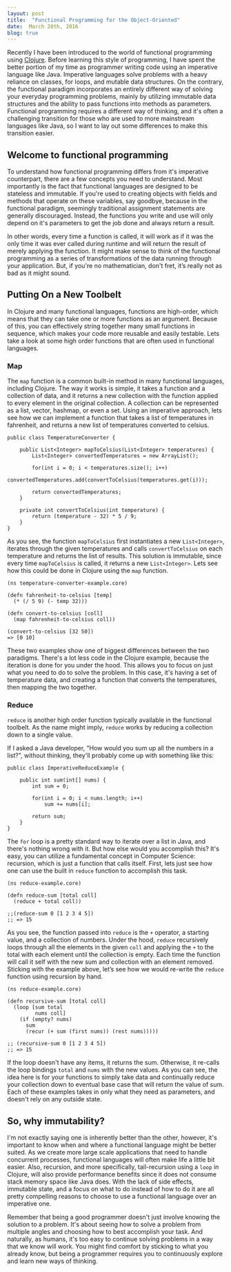 ```yaml
---
layout: post
title:  "Functional Programming for the Object-Oriented"
date:  March 28th, 2016
blog: true
---
```


Recently I have been introduced to the world of functional programming using [Clojure](https://clojure.org/). Before learning this style of programming, I have spent the better portion of my time as programmer writing code using an imperative language like Java. Imperative languages solve problems with a heavy reliance on classes, for loops, and mutable data structures. On the contrary, the functional paradigm incorporates an entirely different way of solving your everyday programming problems, mainly by utilizing immutable data structures and the ability to pass functions into methods as parameters. Functional programming requires a different way of thinking, and it's often a challenging transition for those who are used to more mainstream languages like Java, so I want to lay out some differences to make this transition easier.

## Welcome to functional programming

To understand how functional programming differs from it's imperative counterpart, there are a few concepts you need to understand. Most importantly is the fact that functional languages are designed to be stateless and immutable. If you're used to creating objects with fields and methods that operate on these variables, say goodbye, because in the functional paradigm, seemingly traditional assignment statements are generally discouraged. Instead, the functions you write and use will only depend on it's parameters to get the job done and always return a result.

In other words, every time a function is called, it will work as if it was the only time it was ever called during runtime and will return the result of merely applying the function.  It might make sense to think of the functional programming as a series of transformations of the data running through your application.  But, if you're no mathematician, don't fret, it’s really not as bad as it might sound.   

## Putting On a New Toolbelt

In Clojure and many functional languages, functions are high-order, which means that they can take one or more functions as an argument. Because of this, you can effectively string together many small functions in sequence, which makes your code more reusable and easily testable. Lets take a look at some high order functions that are often used in functional languages.

### Map

The `map` function is a common built-in method in many functional languages, including Clojure. The way it works is simple, it takes a function and a collection of data, and it returns a new collection with the function applied to every element in the original collection. A collection can be represented as a list, vector, hashmap, or even a set. Using an imperative approach, lets see how we can implement a function that takes a list of temperatures in fahrenheit, and returns a new list of temperatures converted to celsius.

    public class TemperatureConverter {

        public List<Integer> mapToCelsius(List<Integer> temperatures) {
            List<Integer> convertedTemperatures = new ArrayList();

            for(int i = 0; i < temperatures.size(); i++)
                convertedTemperatures.add(convertToCelsius(temperatures.get(i)));

            return convertedTemperatures;
        }

        private int convertToCelsius(int temperature) {
            return (temperature - 32) * 5 / 9;
        }
    }

As you see, the function `mapToCelsius` first instantiates a new `List<Integer>`, iterates through the given temperatures and calls `convertToCelsius` on each temperature and returns the list of results. This solution is immutable, since every time `mapToCelsius` is called, it returns a new `List<Integer>`. Lets see how this could be done in Clojure using the `map` function.

    (ns temperature-converter-example.core)

    (defn fahrenheit-to-celsius [temp]
      (* (/ 5 9) (- temp 32)))

    (defn convert-to-celsius [coll]
      (map fahrenheit-to-celsius coll))

    (convert-to-celsius [32 50])
    => [0 10]

These two examples show one of biggest differences between the two paradigms. There's a lot less code in the Clojure example, because the iteration is done for you under the hood. This allows you to focus on just what you need to do to solve the problem. In this case, it's having a set of temperature data, and creating a function that converts the temperatures, then mapping the two together.

### Reduce

`reduce` is another high order function typically available in the functional toolbelt. As the name might imply, `reduce` works by reducing a collection down to a single value.

If I asked a Java developer, "How would you sum up all the numbers in a list?", without thinking, they'll probably come up with something like this:

    public class ImperativeReduceExample {

        public int sum(int[] nums) {
            int sum = 0;

            for(int i = 0; i < nums.length; i++)
                sum += nums[i];

            return sum;
        }
    }

The `for` loop is a pretty standard way to iterate over a list in Java, and there's nothing wrong with it. But how else would you accomplish this? It's easy, you can utilize a fundamental concept in Computer Science: recursion, which is just a function that calls itself. First, lets just see how one can use the built in `reduce` function to accomplish this task.

    (ns reduce-example.core)

    (defn reduce-sum [total coll]
      (reduce + total coll))

    ;;(reduce-sum 0 [1 2 3 4 5])
    ;; => 15

As you see, the function passed into `reduce` is the `+` operator, a starting value, and a collection of numbers.  Under the hood, `reduce` recursively loops through all the elements in the given `coll` and applying the `+` to the total with each element until the collection is empty. Each time the function will call it self with the new sum and collection with an element removed. Sticking with the example above, let’s see how we would re-write the `reduce` function using recursion by hand.

    (ns reduce-example.core)

    (defn recursive-sum [total coll]
      (loop [sum total
             nums coll]
        (if (empty? nums)
          sum
          (recur (+ sum (first nums)) (rest nums)))))

    ;; (recursive-sum 0 [1 2 3 4 5])
    ;; => 15

If the loop doesn't have any items, it returns the sum. Otherwise, it re-calls the loop bindings `total` and `nums` with the new values. As you can see, the idea here is for your functions to simply take data and continually reduce your collection down to eventual base case that will return the value of sum. Each of these examples takes in only what they need as parameters, and doesn't rely on any outside state.

## So, why immutability?

I'm not exactly saying one is inherently better than the other, however, it's important to know when and where a functional language might be better suited. As we create more large scale applications that need to handle concurrent processes, functional languages will often make life a little bit easier. Also, recursion, and more specifically, tail-recursion using a `loop` in Clojure, will also provide performance benefits since it does not consume stack memory space like Java does. With the lack of side effects, immutable state, and a focus on what to do instead of how to do it are all pretty compelling reasons to choose to use a functional language over an imperative one.

Remember that being a good programmer doesn't just involve knowing the solution to a problem. It's about seeing how to solve a problem from multiple angles and choosing how to best accomplish your task. And naturally, as humans, it's too easy to continue solving problems in a way that we know will work. You might find comfort by sticking to what you already know, but being a programmer requires you to continuously explore and learn new ways of thinking.
